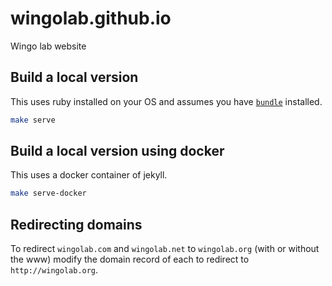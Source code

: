 # wingolab.github.io

Wingo lab website

## Build a local version

This uses ruby installed on your OS and assumes you have [`bundle`][1] installed.

```sh
make serve
```

## Build a local version using docker

This uses a docker container of jekyll.

```sh
make serve-docker
```

## Redirecting domains

To redirect `wingolab.com` and `wingolab.net` to `wingolab.org`
(with or without the www) modify the domain record of each to
redirect to `http://wingolab.org`.

[1]: https://bundler.io

